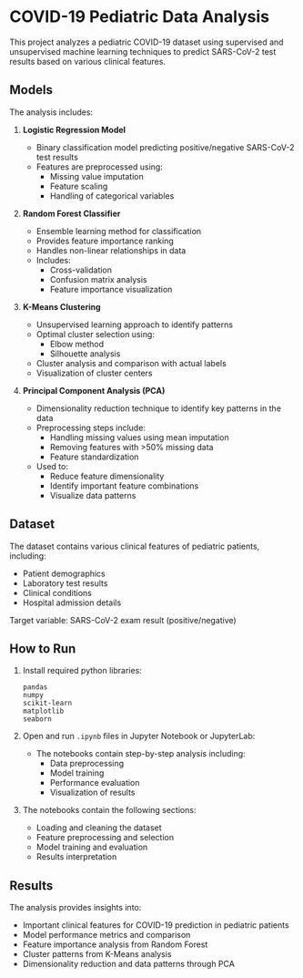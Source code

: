 # COVID-19 Pediatric Data Analysis

This project analyzes a pediatric COVID-19 dataset using supervised and unsupervised machine learning techniques to predict SARS-CoV-2 test results based on various clinical features.

## Models

The analysis includes:

1. **Logistic Regression Model**
   - Binary classification model predicting positive/negative SARS-CoV-2 test results
   - Features are preprocessed using:
     - Missing value imputation
     - Feature scaling
     - Handling of categorical variables

2. **Random Forest Classifier**
   - Ensemble learning method for classification
   - Provides feature importance ranking
   - Handles non-linear relationships in data
   - Includes:
     - Cross-validation
     - Confusion matrix analysis
     - Feature importance visualization

3. **K-Means Clustering**
   - Unsupervised learning approach to identify patterns
   - Optimal cluster selection using:
     - Elbow method
     - Silhouette analysis
   - Cluster analysis and comparison with actual labels
   - Visualization of cluster centers

4. **Principal Component Analysis (PCA)**
   - Dimensionality reduction technique to identify key patterns in the data
   - Preprocessing steps include:
     - Handling missing values using mean imputation
     - Removing features with >50% missing data
     - Feature standardization
   - Used to:
     - Reduce feature dimensionality
     - Identify important feature combinations
     - Visualize data patterns

## Dataset

The dataset contains various clinical features of pediatric patients, including:
- Patient demographics
- Laboratory test results
- Clinical conditions
- Hospital admission details

Target variable: SARS-CoV-2 exam result (positive/negative)

## How to Run

1. Install required python libraries:
   ```
   pandas
   numpy
   scikit-learn
   matplotlib
   seaborn
   ```

2. Open and run `.ipynb` files in Jupyter Notebook or JupyterLab:
   - The notebooks contain step-by-step analysis including:
     - Data preprocessing
     - Model training
     - Performance evaluation
     - Visualization of results

3. The notebooks contain the following sections:
   - Loading and cleaning the dataset
   - Feature preprocessing and selection
   - Model training and evaluation
   - Results interpretation

## Results

The analysis provides insights into:
- Important clinical features for COVID-19 prediction in pediatric patients
- Model performance metrics and comparison
- Feature importance analysis from Random Forest
- Cluster patterns from K-Means analysis
- Dimensionality reduction and data patterns through PCA